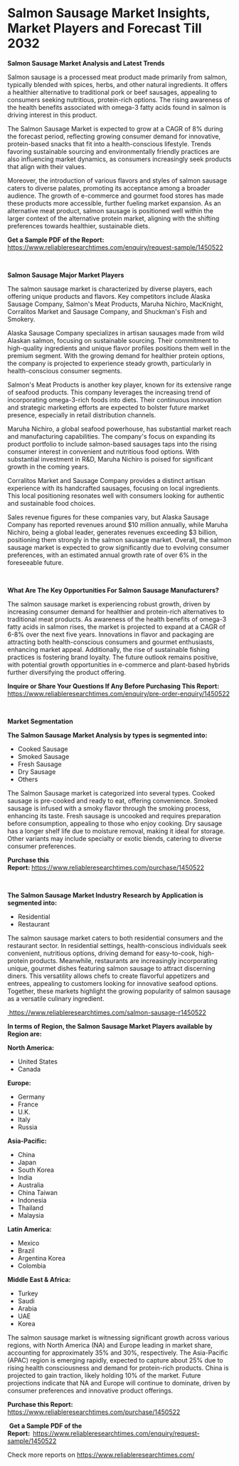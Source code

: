 <p><h1>Salmon Sausage Market Insights, Market Players and Forecast Till 2032</h1></p><p><strong>Salmon Sausage Market Analysis and Latest Trends</strong></p>
<p><p>Salmon sausage is a processed meat product made primarily from salmon, typically blended with spices, herbs, and other natural ingredients. It offers a healthier alternative to traditional pork or beef sausages, appealing to consumers seeking nutritious, protein-rich options. The rising awareness of the health benefits associated with omega-3 fatty acids found in salmon is driving interest in this product. </p><p>The Salmon Sausage Market is expected to grow at a CAGR of 8% during the forecast period, reflecting growing consumer demand for innovative, protein-based snacks that fit into a health-conscious lifestyle. Trends favoring sustainable sourcing and environmentally friendly practices are also influencing market dynamics, as consumers increasingly seek products that align with their values. </p><p>Moreover, the introduction of various flavors and styles of salmon sausage caters to diverse palates, promoting its acceptance among a broader audience. The growth of e-commerce and gourmet food stores has made these products more accessible, further fueling market expansion. As an alternative meat product, salmon sausage is positioned well within the larger context of the alternative protein market, aligning with the shifting preferences towards healthier, sustainable diets.</p></p>
<p><strong>Get a Sample PDF of the Report:&nbsp;</strong> <a href="https://www.reliableresearchtimes.com/enquiry/request-sample/1450522?utm_campaign=2180&utm_medium=2&utm_source=Github&utm_content=ia&utm_term=07042025&utm_id=salmon-sausage">https://www.reliableresearchtimes.com/enquiry/request-sample/1450522</a></p>
<p>&nbsp;</p>
<p><strong>Salmon Sausage Major Market Players</strong></p>
<p><p>The salmon sausage market is characterized by diverse players, each offering unique products and flavors. Key competitors include Alaska Sausage Company, Salmon's Meat Products, Maruha Nichiro, MacKnight, Corralitos Market and Sausage Company, and Shuckman's Fish and Smokery.</p><p>Alaska Sausage Company specializes in artisan sausages made from wild Alaskan salmon, focusing on sustainable sourcing. Their commitment to high-quality ingredients and unique flavor profiles positions them well in the premium segment. With the growing demand for healthier protein options, the company is projected to experience steady growth, particularly in health-conscious consumer segments.</p><p>Salmon's Meat Products is another key player, known for its extensive range of seafood products. This company leverages the increasing trend of incorporating omega-3-rich foods into diets. Their continuous innovation and strategic marketing efforts are expected to bolster future market presence, especially in retail distribution channels.</p><p>Maruha Nichiro, a global seafood powerhouse, has substantial market reach and manufacturing capabilities. The company's focus on expanding its product portfolio to include salmon-based sausages taps into the rising consumer interest in convenient and nutritious food options. With substantial investment in R&D, Maruha Nichiro is poised for significant growth in the coming years.</p><p>Corralitos Market and Sausage Company provides a distinct artisan experience with its handcrafted sausages, focusing on local ingredients. This local positioning resonates well with consumers looking for authentic and sustainable food choices. </p><p>Sales revenue figures for these companies vary, but Alaska Sausage Company has reported revenues around $10 million annually, while Maruha Nichiro, being a global leader, generates revenues exceeding $3 billion, positioning them strongly in the salmon sausage market. Overall, the salmon sausage market is expected to grow significantly due to evolving consumer preferences, with an estimated annual growth rate of over 6% in the foreseeable future.</p></p>
<p>&nbsp;</p>
<p><strong>What Are The Key Opportunities For Salmon Sausage Manufacturers?</strong></p>
<p><p>The salmon sausage market is experiencing robust growth, driven by increasing consumer demand for healthier and protein-rich alternatives to traditional meat products. As awareness of the health benefits of omega-3 fatty acids in salmon rises, the market is projected to expand at a CAGR of 6-8% over the next five years. Innovations in flavor and packaging are attracting both health-conscious consumers and gourmet enthusiasts, enhancing market appeal. Additionally, the rise of sustainable fishing practices is fostering brand loyalty. The future outlook remains positive, with potential growth opportunities in e-commerce and plant-based hybrids further diversifying the product offering.</p></p>
<p><strong>Inquire or Share Your Questions If Any Before Purchasing This Report:</strong> <a href="https://www.reliableresearchtimes.com/enquiry/pre-order-enquiry/1450522?utm_campaign=2180&utm_medium=2&utm_source=Github&utm_content=ia&utm_term=07042025&utm_id=salmon-sausage">https://www.reliableresearchtimes.com/enquiry/pre-order-enquiry/1450522</a></p>
<p>&nbsp;</p>
<p><strong>Market Segmentation</strong></p>
<p><strong>The Salmon Sausage Market Analysis by types is segmented into:</strong></p>
<p><ul><li>Cooked Sausage</li><li>Smoked Sausage</li><li>Fresh Sausage</li><li>Dry Sausage</li><li>Others</li></ul></p>
<p><p>The Salmon Sausage market is categorized into several types. Cooked sausage is pre-cooked and ready to eat, offering convenience. Smoked sausage is infused with a smoky flavor through the smoking process, enhancing its taste. Fresh sausage is uncooked and requires preparation before consumption, appealing to those who enjoy cooking. Dry sausage has a longer shelf life due to moisture removal, making it ideal for storage. Other variants may include specialty or exotic blends, catering to diverse consumer preferences.</p></p>
<p><strong>Purchase this Report:&nbsp;</strong><a href="https://www.reliableresearchtimes.com/purchase/1450522?utm_campaign=2180&utm_medium=2&utm_source=Github&utm_content=ia&utm_term=07042025&utm_id=salmon-sausage">https://www.reliableresearchtimes.com/purchase/1450522</a></p>
<p>&nbsp;</p>
<p><strong>The Salmon Sausage Market Industry Research by Application is segmented into:</strong></p>
<p><ul><li>Residential</li><li>Restaurant</li></ul></p>
<p><p>The salmon sausage market caters to both residential consumers and the restaurant sector. In residential settings, health-conscious individuals seek convenient, nutritious options, driving demand for easy-to-cook, high-protein products. Meanwhile, restaurants are increasingly incorporating unique, gourmet dishes featuring salmon sausage to attract discerning diners. This versatility allows chefs to create flavorful appetizers and entrees, appealing to customers looking for innovative seafood options. Together, these markets highlight the growing popularity of salmon sausage as a versatile culinary ingredient.</p></p>
<p><a href="https://www.reliableresearchtimes.com/salmon-sausage-r1450522?utm_campaign=2180&utm_medium=2&utm_source=Github&utm_content=ia&utm_term=07042025&utm_id=salmon-sausage">&nbsp;https://www.reliableresearchtimes.com/salmon-sausage-r1450522</a></p>
<p><strong>In terms of Region, the Salmon Sausage Market Players available by Region are:</strong></p>
<p>
    <p> <strong> North America: </strong>
        <ul>
            <li>United States</li>
            <li>Canada</li>
        </ul>
        </p> 
    <p> <strong> Europe: </strong>
        <ul>
            <li>Germany</li>
            <li>France</li>
            <li>U.K.</li>
            <li>Italy</li>
            <li>Russia</li>
        </ul>
        </p> 
    <p> <strong> Asia-Pacific: </strong>
        <ul>
            <li>China</li>
            <li>Japan</li>
            <li>South Korea</li>
            <li>India</li>
            <li>Australia</li>
            <li>China Taiwan</li>
            <li>Indonesia</li>
            <li>Thailand</li>
            <li>Malaysia</li>
        </ul>
        </p> 
    <p> <strong> Latin America: </strong>
        <ul>
            <li>Mexico</li>
            <li>Brazil</li>
            <li>Argentina Korea</li>
            <li>Colombia</li>
        </ul>
        </p> 
    <p> <strong> Middle East & Africa: </strong>
        <ul>
            <li>Turkey</li>
            <li>Saudi</li>
            <li>Arabia</li>
            <li>UAE</li>
            <li>Korea</li>
        </ul>
    </p>
    </p>
<p><p>The salmon sausage market is witnessing significant growth across various regions, with North America (NA) and Europe leading in market share, accounting for approximately 35% and 30%, respectively. The Asia-Pacific (APAC) region is emerging rapidly, expected to capture about 25% due to rising health consciousness and demand for protein-rich products. China is projected to gain traction, likely holding 10% of the market. Future projections indicate that NA and Europe will continue to dominate, driven by consumer preferences and innovative product offerings.</p></p>
<p><strong>Purchase this Report: </strong><a href="https://www.reliableresearchtimes.com/purchase/1450522?utm_campaign=2180&utm_medium=2&utm_source=Github&utm_content=ia&utm_term=07042025&utm_id=salmon-sausage">https://www.reliableresearchtimes.com/purchase/1450522</a></p>
<p>&nbsp;<strong>Get a Sample PDF of the Report:&nbsp;&nbsp;</strong><a href="https://www.reliableresearchtimes.com/enquiry/request-sample/1450522?utm_campaign=2180&utm_medium=2&utm_source=Github&utm_content=ia&utm_term=07042025&utm_id=salmon-sausage">https://www.reliableresearchtimes.com/enquiry/request-sample/1450522</a></p>
<p><strong></strong></p>
<p>Check more reports on <a href="https://www.reliableresearchtimes.com/?utm_campaign=2180&utm_medium=2&utm_source=Github&utm_content=ia&utm_term=07042025&utm_id=salmon-sausage">https://www.reliableresearchtimes.com/</a></p>